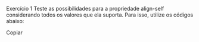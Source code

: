 Exercício 1
Teste as possibilidades para a propriedade align-self considerando todos os valores que ela suporta. Para isso, utilize os códigos abaixo:

Copiar
<!DOCTYPE html>
<html lang="pt">
  <head>
    <meta charset="UTF-8">
    <meta name="viewport" content="width=device-width, initial-scale=1.0">
    <title>CSS FLEXBOX - ALIGN SELF</title>
    <style>
      .container {
        border: 1px solid black;
        display: flex;
        height: 300px;
        margin: auto;
        width: 500px;
      }

      .keep {
        align-self: center;
        background-color: #FAA488;
        display: flex;
        justify-content: center;
        width: 150px;
        list-style: none;
      }

      .change {
        /* Altere a propriedade align-self. */
        align-self: center;
        background-color: #FBD26A;
        display: flex;
        justify-content: center;
        width: 200px;
        list-style: none;
      }

    </style>
  </head>
  <body>
    <ul class="container">
      <li class="keep">REFERÊNCIA</li>
      <li class="change">ELEMENTO TESTE</li>
      <li class="keep">REFERÊNCIA</li>
    </ul>
  </body>
</html>
Exercício 2
Teste as possibilidades para a propriedade order considerando todos os valores que ela suporta. Para isso, utilize os códigos abaixo:

Copiar
<!DOCTYPE html>
<html lang="pt">
  <head>
    <meta charset="UTF-8">
    <meta name="viewport" content="width=device-width, initial-scale=1.0">
    <title>CSS FLEXBOX - ORDER</title>
    <style>
      .container {
        border: 1px solid black;
        display: flex;
        height: 50px;
        margin: auto;
        width: 500px;
      }

      .box {
        align-items: center;
        display: flex;
        justify-content: center;
        width: 125px;
      }

      .one {
        background-color: #FBD26A;
        display: flex;
        /* Altere a propriedade order. */
        order: 1;
        list-style: none;
      }

      .two {
        background-color: #FAA488;
        display: flex;
        /* Altere a propriedade order. */
        order: 2;
        list-style: none;
      }

      .three {
        background-color: #9069EF;
        display: flex;
        /* Altere a propriedade order. */
        order: 3;
        list-style: none;
      }

      .four {
        background-color: #006472;
        display: flex;
        /* Altere a propriedade order. */
        order: 4;
        list-style: none;
      }

    </style>
  </head>
  <body>
    <ul class="container">
      <li class="box one">1</li>
      <li class="box two">2</li>
      <li class="box three">3</li>
      <li class="box four">4</li>
    </ul>
  </body>
</html>